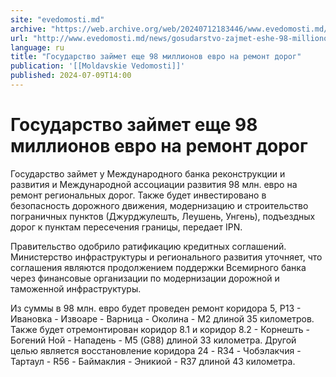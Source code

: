 ```yaml
---
site: "evedomosti.md"
archive: "https://web.archive.org/web/20240712183446/www.evedomosti.md/news/gosudarstvo-zajmet-eshe-98-millionov-evro-na-remont-dorog"
url: "http://www.evedomosti.md/news/gosudarstvo-zajmet-eshe-98-millionov-evro-na-remont-dorog"
language: ru
title: "Государство займет еще 98 миллионов евро на ремонт дорог"
publication: '[[Moldavskie Vedomosti]]'
published: 2024-07-09T14:00
---
```


# Государство займет еще 98 миллионов евро на ремонт дорог

Государство займет у Международного банка реконструкции и развития и Международной ассоциации развития 98 млн. евро на ремонт региональных дорог. Также будет инвестировано в безопасность дорожного движения, модернизацию и строительство пограничных пунктов (Джурджулешть, Леушень, Унгень), подъездных дорог к пунктам пересечения границы, передает IPN.

Правительство одобрило ратификацию кредитных соглашений. Министерство инфраструктуры и регионального развития уточняет, что соглашения являются продолжением поддержки Всемирного банка через финансовые организации по модернизации дорожной и таможенной инфраструктуры.

Из суммы в 98 млн. евро будет проведен ремонт коридора 5, Р13 - Ивановка - Извоаре - Варница - Околина - М2 длиной 35 километров. Также будет отремонтирован коридор 8.1 и коридор 8.2 - Корнешть - Богений Ной - Нападень - М5 (G88) длиной 33 километра. Другой целью является восстановление коридора 24 - R34 - Чобэлакчия - Тартаул - R56 - Баймаклия - Эникиой - R37 длиной 43 километра.